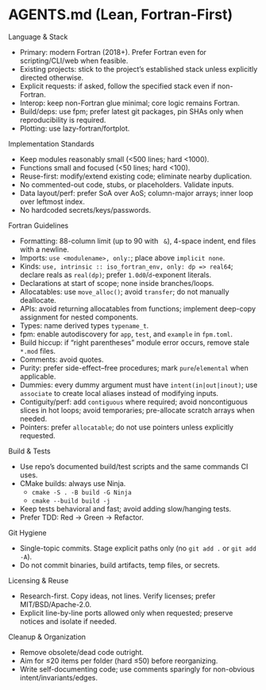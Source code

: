 # AGENTS.md (Lean, Fortran-First)

Language & Stack
- Primary: modern Fortran (2018+). Prefer Fortran even for scripting/CLI/web when feasible.
- Existing projects: stick to the project’s established stack unless explicitly directed otherwise.
- Explicit requests: if asked, follow the specified stack even if non-Fortran.
- Interop: keep non-Fortran glue minimal; core logic remains Fortran.
- Build/deps: use fpm; prefer latest git packages, pin SHAs only when reproducibility is required.
- Plotting: use lazy-fortran/fortplot.

Implementation Standards
- Keep modules reasonably small (<500 lines; hard <1000).
- Functions small and focused (<50 lines; hard <100).
- Reuse-first: modify/extend existing code; eliminate nearby duplication.
- No commented-out code, stubs, or placeholders. Validate inputs.
- Data layout/perf: prefer SoA over AoS; column-major arrays; inner loop over leftmost index.
- No hardcoded secrets/keys/passwords.

Fortran Guidelines
- Formatting: 88-column limit (up to 90 with ` &`), 4-space indent, end files with a newline.
- Imports: `use <modulename>, only:`; place above `implicit none`.
- Kinds: `use, intrinsic :: iso_fortran_env, only: dp => real64`; declare reals as `real(dp)`; prefer `1.0d0`/`d`-exponent literals.
- Declarations at start of scope; none inside branches/loops.
- Allocatables: use `move_alloc()`; avoid `transfer`; do not manually deallocate.
- APIs: avoid returning allocatables from functions; implement deep-copy assignment for nested components.
- Types: name derived types `typename_t`.
- fpm: enable autodiscovery for `app`, `test`, and `example` in `fpm.toml`.
- Build hiccup: if “right parentheses” module error occurs, remove stale `*.mod` files.
- Comments: avoid quotes.
- Purity: prefer side-effect–free procedures; mark `pure`/`elemental` when applicable.
- Dummies: every dummy argument must have `intent(in|out|inout)`; use `associate` to create local aliases instead of modifying inputs.
- Contiguity/perf: add `contiguous` where required; avoid noncontiguous slices in hot loops; avoid temporaries; pre-allocate scratch arrays when needed.
- Pointers: prefer `allocatable`; do not use pointers unless explicitly requested.

Build & Tests
- Use repo’s documented build/test scripts and the same commands CI uses.
- CMake builds: always use Ninja.
  - `cmake -S . -B build -G Ninja`
  - `cmake --build build -j`
- Keep tests behavioral and fast; avoid adding slow/hanging tests.
- Prefer TDD: Red → Green → Refactor.

Git Hygiene
- Single-topic commits. Stage explicit paths only (no `git add .` or `git add -A`).
- Do not commit binaries, build artifacts, temp files, or secrets.

Licensing & Reuse
- Research-first. Copy ideas, not lines. Verify licenses; prefer MIT/BSD/Apache-2.0.
- Explicit line-by-line ports allowed only when requested; preserve notices and isolate if needed.

Cleanup & Organization
- Remove obsolete/dead code outright.
- Aim for ≤20 items per folder (hard ≤50) before reorganizing.
- Write self-documenting code; use comments sparingly for non-obvious intent/invariants/edges.
